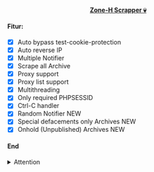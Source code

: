 <a href="/"><h4 align="center">Zone-H Scrapper 💀</h4></a>

#### Fitur:
- [x] Auto bypass test-cookie-protection
- [x] Auto reverse IP
- [x] Multiple Notifier
- [x] Scrape all Archive
- [x] Proxy support
- [x] Proxy list support
- [x] Multithreading
- [x] Only required PHPSESSID
- [x] Ctrl-C handler
- [x] Random Notifier NEW
- [x] Special defacements only Archives NEW
- [x] Onhold (Unpublished) Archives NEW

#### End


<details>
<summary>Attention</summary><br>

<a href="/"><img align="left" width="150" height="150" src="https://telegra.ph/file/a9526098abc369d12553f.jpg" alt="ngapain"></a>
This source tool is not 100% made by me, but copied from a neighbor's github, you know I'm a noob hehehe.
[" Ngoding tak perlu, ngepush nomor satu wkwkwk."](/) Ok gitu aja sorry bahasanya english campur indo :v, sekian makasih.
</details>













